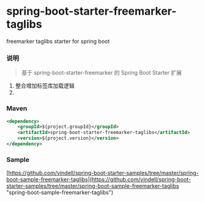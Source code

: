 # spring-boot-starter-freemarker-taglibs
freemarker taglibs starter for spring boot

### 说明


 > 基于 spring-boot-starter-freemarker 的 Spring Boot Starter 扩展

1. 整合增加标签库加载逻辑
2. 

### Maven

``` xml
<dependency>
	<groupId>${project.groupId}</groupId>
	<artifactId>spring-boot-starter-freemarker-taglibs</artifactId>
	<version>${project.version}</version>
</dependency>
```

### Sample

[https://github.com/vindell/spring-boot-starter-samples/tree/master/spring-boot-sample-freemarker-taglibs](https://github.com/vindell/spring-boot-starter-samples/tree/master/spring-boot-sample-freemarker-taglibs "spring-boot-sample-freemarker-taglibs")

